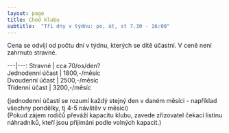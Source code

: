 ```yaml
---
layout: page
title: Chod klubu
subtitle:  "Tři dny v týdnu: po, út, st 7.30 - 16:00"
---
```




Cena se odvíjí od počtu dní v týdnu, kterých se dítě účastní. V ceně není zahrnuto stravné.  

---|---:
Stravné | cca 70/os/den?  
Jednodenní účast | 1800,-/měsíc  
Dvoudenní účast | 2500,-/měsíc  
Třídenní účast | 3200,-/měsíc  

(jednodenní účastí se rozumí každý stejný den v daném měsíci - například všechny pondělky, tj 4-5 návštěv v měsíci)  
(Pokud zájem rodičů převáží kapacitu klubu, zavede zřizovatel čekací listinu náhradníků, kteří jsou přijímáni podle volných kapacit.)


